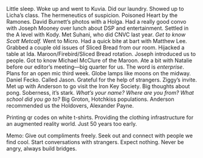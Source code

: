 Little sleep. Woke up and went to Kuvia. Did our laundry. Showed up to Licha’s class. The hermeneutics of suspicion. Poisoned Heart by the Ramones. David Burnett’s photos with a Holga. Had a really good convo with Joseph Mooney over lunch about DSP and entertainment. Settled in the A level with Kody. Met Suhani, who did CNVC last year. *Get to know Scott Metcalf.* Went to Micro. Had a quick bite at bart with Matthew Lee. Grabbed a couple old issues of Sliced Bread from our room. Hijacked a table at Ida. Maroon/Firebird/Sliced Bread rotation. Joseph introduced us to people. Got to know Michael McClure of the Maroon. Ate a bit with Natalie before our editor’s meeting—big quarter for us. The word is *enterprise*. Plans for an open mic third week. Globe lamps like moons on the midway. Daniel Fecko. Called Jason. Grateful for the help of strangers. Ziggy’s invite. Met up with Anderson to go visit the Iron Key Society. Big thoughts about pong. Soberness, it’s stark. *What’s your name? Where are you from? What school did you go to?* Big Groton, Hotchkiss populations. Anderson recommended us the Holdovers, Alexander Payne. 

Printing qr codes on white t-shirts. Providing the clothing infrastructure for an augmented reality world. Just 50 years too early. 

Memo: Give out compliments freely. Seek out and connect with people we find cool. Start conversations with strangers. Expect nothing. Never be angry, always build bridges.